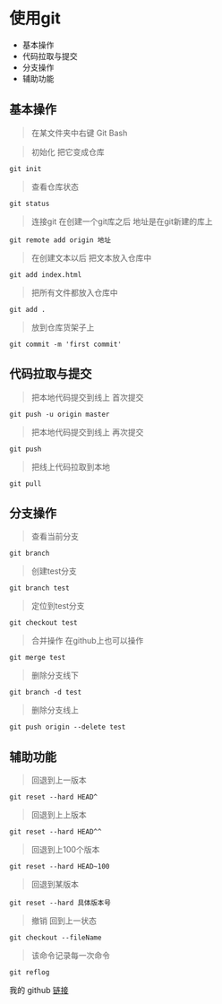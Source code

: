 # 使用git
* 基本操作
* 代码拉取与提交
* 分支操作
* 辅助功能
## 基本操作
> 在某文件夹中右键 Git Bash

>初始化 把它变成仓库
```
git init
```

>查看仓库状态
```
git status
```

>连接git 在创建一个git库之后  地址是在git新建的库上
```
git remote add origin 地址  
```

>在创建文本以后 把文本放入仓库中
```
git add index.html
```

>把所有文件都放入仓库中
```
git add .
```

>放到仓库货架子上
```
git commit -m 'first commit'
```

## 代码拉取与提交
>把本地代码提交到线上 首次提交
``` 
git push -u origin master
```

>把本地代码提交到线上 再次提交
``` 
git push 
```

>把线上代码拉取到本地
``` 
git pull
```

## 分支操作
>查看当前分支
```
git branch
```

>创建test分支
```
git branch test
```

>定位到test分支
```
git checkout test
```

>合并操作  在github上也可以操作
```
git merge test
```

>删除分支线下
```
git branch -d test
```

>删除分支线上
```
git push origin --delete test
```

## 辅助功能
>回退到上一版本
```
git reset --hard HEAD^
```

>回退到上上版本
```
git reset --hard HEAD^^
```

>回退到上100个版本
```
git reset --hard HEAD~100
```

>回退到某版本
```
git reset --hard 具体版本号
```

>撤销 回到上一状态
```
git checkout --fileName
```

>该命令记录每一次命令
```
git reflog
```

我的 github [链接](https://github.com/CDownPace)

